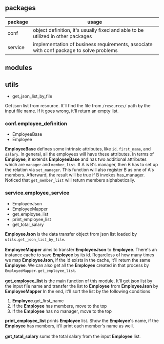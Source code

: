 ## packages
| package | usage                                                                                  |
|---------|----------------------------------------------------------------------------------------|
| conf    | object definition, it's usually fixed and able to be utilized in other packages        |
| service | implementation of business requirements, associate with conf package to solve problems |

## modules
## utils
- get_json_list_by_file

Get json list from resource. It'll find the file from `/resources/` path by the input file name. If it goes wrong, it'll
return an empty list.

### conf.employee_definition
- EmployeeBase
- Employee

**EmployeeBase** defines some intrinsic attributes, like `id`, `first_name`, and `salary`. In general, all the employees will 
have these attributes. In terms of **Employee**, it extends **EmployeeBase** and has two additional attributes which are 
`manager` and `member_list`. If A is B's manager, then B has to set up the relation via `set_manager`. This function will 
also register B as one of A's members. Afterward, the result will be true if B invokes has_manager. Noticed that 
`get_member_list` will return members alphabetically.

### service.employee_service
- EmployeeJson
- EmployeeMapper
- get_employee_list
- print_employee_list
- get_total_salary

**EmployeeJson** is the data transfer object from json list loaded by `utils.get_json_list_by_file`.
<br/><br/>
**EmployeeMapper** aims to transfer **EmployeeJson** to **Employee**. There's an instance cache to save **Employee** by
its id. Regardless of how many times we map **EmployeeJson**, if the id exists in the cache, it'll return the same 
**Employee**. We can also get all the **Employee** created in that process by `EmployeeMapper.get_employee_list`.
<br/><br/>
**get_employee_list** is the main function of this module. It'll get json list by the input file name and transfer the list
to **Employee** from **EmployeeJson** by **EmployeeMapper** In the end, it'll sort the list by the following conditions
1. **Employee**.get_first_name
2. If the **Employee** has members, move to the top
3. If the **Employee** has no manager, move to the top

**print_employee_list** prints **Employee** list. Show the **Employee**'s name, if the **Employee** has members, it'll print 
each member's name as well.
<br/><br/>
**get_total_salary** sums the total salary from the input **Employee** list.